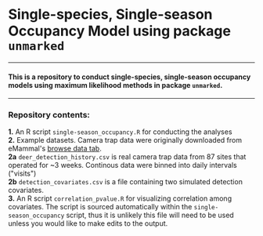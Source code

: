 # Single-species, Single-season Occupancy Model using package `unmarked`

---

#### This is a repository to conduct single-species, single-season occupancy models using maximum likelihood methods in package `unmarked`. 

---

### Repository contents:  
  
  **1.** An R script `single-season_occupancy.R` for conducting the analyses  
  **2.** Example datasets. Camera trap data were originally downloaded from eMammal's [browse data tab]((http://emammal.si.edu/analysis/data-download)).  
     **2a** `deer_detection_history.csv` is real camera trap data from 87 sites that operated for ~3 weeks. Continous data were binned into daily intervals ("visits")  
     **2b** `detection_covariates.csv` is a file containing two simulated detection covariates.  
  **3.** An R script `correlation_pvalue.R` for visualizing correlation among covariates. The script is sourced automatically within the `single-season_occupancy` script, thus it is unlikely this file will need to be used unless you would like to make edits to the output. 
